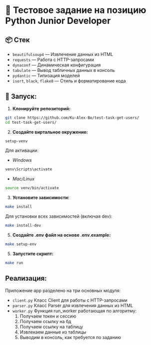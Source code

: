 # 📝 Тестовое задание на позицию Python Junior Developer

## 📦 Стек

- `beautifulsoup4` — Извлечение данных из HTML
- `requests` — Работа с HTTP-запросами
- `dynaconf` — Динамическая конфигурация
- `tabulate` — Вывод табличных данных в консоль
- `pydantic` — Типизация моделей
- `isort`, `black`, `flake8` — Стиль и форматирование кода

## 🚀 Запуск:

1. **Клонируйте репозиторий:**

```bash
git clone https://github.com/Ku-Alex-Bo/test-task-get-users/
cd test-task-get-users/
```

2. **Создайте виртальное окружение:**
```bash
setup-venv
```
Для активации:
- *Windows*
```bash
venv\Scripts\activate
```
- *Mac/Linux*
```bash
source venv/bin/activate
```

3. **Установите зависимости:**
```bash
make install
```
Для установки всех зависимостей (включая dev):
```bash
make install-dev
```

5. **Создайте .env файл на основе .env.example:**
```bash
make setup-env
```

5. **Запустите скрипт:**
```bash
make run
```

## Реализация:
Приложение app разделено на три основных модуля:
- `client.py` Класс Client для работы с HTTP-запросами
- `parser.py` Класс Parser для извлечения данных из HTML
- `worker.py` Функция run_worker работающая по алгоритму:
  1. Получаем токен и сессию
  2. Получаем ссылку на бд
  3. Получаем ссылку на таблицу
  4. Извлекаем данные из таблицы
  5. Выводим в консоль, как требуется по заданию
